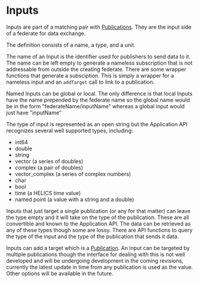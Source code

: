 # Inputs

Inputs are part of a matching pair with [Publications](Publications.md). They are the input side of a federate for data exchange.

The definition consists of a name, a type, and a unit.

The name of an Input is the identifier used for publishers to send data to it. The name can be left empty to generate a nameless subscription that is not addressable from outside the creating federate. There are some wrapper functions that generate a subsciption. This is simply a wrapper for a nameless input and an `addTarget` call to link to a publication.

Named Inputs can be global or local. The only difference is that local Inputs have the name prepended by the federate name so the global name would be in the form "federateName/inputName" whereas a global input would just have "inputName"

The type of input is represented as an open string but the Application API recognizes several well supported types, including:

- int64
- double
- string
- vector (a series of doubles)
- complex (a pair of doubles)
- vector_complex (a series of complex numbers)
- char
- bool
- time (a HELICS time value)
- named point (a value with a string and a double)

Inputs that just target a single publication (or any for that matter) can leave the type empty and it will take on the type of the publication.
These are all convertible and known to the Application API. The data can be retrieved as any of these types though some are lossy. There are API functions to query the type of the input and the type of the publication that sends it data.

Inputs can add a target which is a [Publication](Publications.md). An input can be targeted by multiple publications though the interface for dealing with this is not well developed and will be undergoing development in the coming revisions, currently the latest update in time from any publication is used as the value. Other options will be available in the future.
